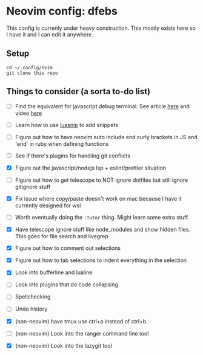 # Neovim config: dfebs
This config is currenly under heavy construction. This mostly exists here so I have it and I can edit it anywhere.

## Setup
```
cd ~/.config/nvim
git clone this repo
```

## Things to consider (a sorta to-do list)

- [ ] Find the equivalent for javascript debug terminal. See article [here](https://www.darricheng.com/posts/setting-up-nodejs-debugging-in-neovim/) and video [here](https://www.youtube.com/watch?v=CVCBHHFXWNE&t=438s)
- [ ] Learn how to use [luasnip](https://github.com/L3MON4D3/LuaSnip) to add snippets 
- [ ] Figure out how to have neovim auto include end curly brackets in JS and 'end' in ruby when defining functions
- [ ] See if there's plugins for handling git conflicts
- [x] Figure out the javascript/nodejs lsp + eslint/prettier situation
- [ ] Figure out how to get telescope to NOT ignore dotfiles but still ignore gitignore stuff
- [x] Fix issue where copy/paste doesn't work on mac because I have it currently designed for wsl
- [ ] Worth eventually doing the `:Tutor` thing. Might learn some extra stuff.
- [x] Have telescope ignore stuff like node_modules and show hidden files. This goes for file search and livegrep
- [x] Figure out how to comment out selections
- [x] Figure out how to tab selections to indent everything in the selection
- [x] Look into bufferline and lualine
- [ ] Look into plugins that do code collapsing
- [ ] Spellchecking
- [ ] Undo history
- [x] (non-neovim) have tmux use ctrl+a instead of ctrl+b
- [ ] (non-neovim) Look into the ranger command line tool
- [x] (non-neovim) Look into the lazygit tool

